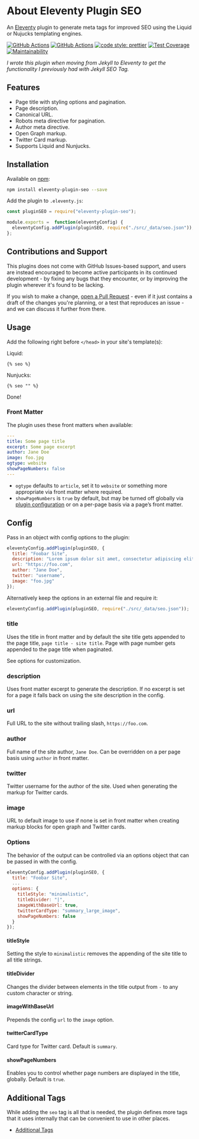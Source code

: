 # About Eleventy Plugin SEO

An [Eleventy](https://github.com/11ty/eleventy) plugin to generate meta tags for improved SEO using the Liquid or Nujucks templating engines.

[![GitHub Actions](https://github.com/artstorm/eleventy-plugin-seo/workflows/CI/badge.svg)](https://github.com/artstorm/eleventy-plugin-seo/actions)
[![GitHub Actions](https://github.com/artstorm/eleventy-plugin-seo/workflows/style/badge.svg)](https://github.com/artstorm/eleventy-plugin-seo/actions)
[![code style: prettier](https://img.shields.io/badge/code_style-prettier-ff69b4.svg)](https://github.com/prettier/prettier)
[![Test Coverage](https://api.codeclimate.com/v1/badges/1ed1dcde669edcc8240a/test_coverage)](https://codeclimate.com/github/artstorm/eleventy-plugin-seo/test_coverage)
[![Maintainability](https://api.codeclimate.com/v1/badges/1ed1dcde669edcc8240a/maintainability)](https://codeclimate.com/github/artstorm/eleventy-plugin-seo/maintainability)

_I wrote this plugin when moving from Jekyll to Eleventy to get the functionality I previously had with Jekyll SEO Tag._

## Features

* Page title with styling options and pagination.
* Page description.
* Canonical URL.
* Robots meta directive for pagination.
* Author meta directive.
* Open Graph markup.
* Twitter Card markup.
* Supports Liquid and Nunjucks.

## Installation

Available on [npm](https://www.npmjs.com/package/eleventy-plugin-seo):

```sh
npm install eleventy-plugin-seo --save
```

Add the plugin to `.eleventy.js`:

```js
const pluginSEO = require("eleventy-plugin-seo");

module.exports =  function(eleventyConfig) {
  eleventyConfig.addPlugin(pluginSEO, require("./src/_data/seo.json"));
};
```

## Contributions and Support

This plugins does not come with GitHub Issues-based support, and users are instead encouraged to become active participants in its continued development - by fixing any bugs that they encounter, or by improving the plugin wherever it's found to be lacking.

If you wish to make a change, [open a Pull Request](https://github.com/artstorm/eleventy-plugin-seo/pull/new) - even if it just contains a draft of the changes you're planning, or a test that reproduces an issue - and we can discuss it further from there.

## Usage

Add the following right before `</head>` in your site's template(s):

Liquid:
```
{% seo %}
```

Nunjucks:
```
{% seo "" %}
```

Done!

### Front Matter

The plugin uses these front matters when available:

```yml
---
title: Some page title
excerpt: Some page excerpt
author: Jane Doe
image: foo.jpg
ogtype: website
showPageNumbers: false
---
```

* `ogtype` defaults to `article`, set it to `website` or something more appropriate via front matter where required.
* `showPageNumbers` is `true` by default, but may be turned off globally via [plugin configuration](#Config) or on a per-page basis via a page’s front matter.

## Config

Pass in an object with config options to the plugin:

```js
eleventyConfig.addPlugin(pluginSEO, {
  title: "Foobar Site",
  description: "Lorem ipsum dolor sit amet, consectetur adipiscing elit.",
  url: "https://foo.com",
  author: "Jane Doe",
  twitter: "username",
  image: "foo.jpg"
});
```  

Alternatively keep the options in an external file and require it:

```js
eleventyConfig.addPlugin(pluginSEO, require("./src/_data/seo.json"));
```

### title

Uses the title in front matter and by default the site title gets appended to the page title, `page title - site title`. Page with page number gets appended to the page title when paginated. 

See options for customization.

### description

Uses front matter excerpt to generate the description. If no excerpt is set for a page it falls back on using the site description in the config. 

### url

Full URL to the site without trailing slash, `https://foo.com`.

### author

Full name of the site author, `Jane Doe`. Can be overridden on a per page basis using `author` in front matter.

### twitter

Twitter username for the author of the site. Used when generating the markup for Twitter cards.

### image

URL to default image to use if none is set in front matter when creating markup blocks for open graph and Twitter cards.

### Options

The behavior of the output can be controlled via an options object that can be passed in with the config.

```js
eleventyConfig.addPlugin(pluginSEO, {
  title: "Foobar Site",
  ...
  options: {
    titleStyle: "minimalistic",
    titleDivider: "|",
    imageWithBaseUrl: true,
    twitterCardType: "summary_large_image",
    showPageNumbers: false
  }
});
```  

#### titleStyle

Setting the style to `minimalistic` removes the appending of the site title to all title strings.

#### titleDivider

Changes the divider between elements in the title output from `-` to any custom character or string.

#### imageWithBaseUrl

Prepends the config `url` to the `image` option.

#### twitterCardType

Card type for Twitter card. Default is `summary`.

#### showPageNumbers

Enables you to control whether page numbers are displayed in the title, globally. Default is `true`.

## Additional Tags

While adding the `seo` tag is all that is needed, the plugin defines more tags that it uses internally that can be convenient to use in other places.

* [Additional Tags](doc/additional-tags.md)
